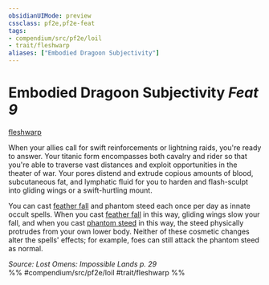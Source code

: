 ```yaml
---
obsidianUIMode: preview
cssclass: pf2e,pf2e-feat
tags:
- compendium/src/pf2e/loil
- trait/fleshwarp
aliases: ["Embodied Dragoon Subjectivity"]
---
```

# Embodied Dragoon Subjectivity  *Feat 9*  
[fleshwarp](/rules/traits/fleshwarp-loag.md)  


When your allies call for swift reinforcements or lightning raids, you're ready to answer. Your titanic form encompasses both cavalry and rider so that you're able to traverse vast distances and exploit opportunities in the theater of war. Your pores distend and extrude copious amounts of blood, subcutaneous fat, and lymphatic fluid for you to harden and flash-sculpt into gliding wings or a swift-hurtling mount.

You can cast [feather fall](/compendium/spells/feather-fall.md) and phantom steed each once per day as innate occult spells. When you cast [feather fall](/compendium/spells/feather-fall.md) in this way, gliding wings slow your fall, and when you cast [phantom steed](/compendium/spells/phantom-steed.md) in this way, the steed physically protrudes from your own lower body. Neither of these cosmetic changes alter the spells' effects; for example, foes can still attack the phantom steed as normal.

*Source: Lost Omens: Impossible Lands p. 29*  
%% #compendium/src/pf2e/loil #trait/fleshwarp %%